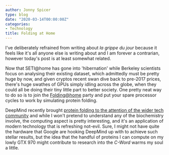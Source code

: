 ```yaml
---
author: Jonny Spicer
type: blog
date: "2020-03-14T00:00:00Z"
categories:
- Technology
title: Folding at Home
---
```

I've deliberately refrained from writing about *la grippe du jour* because it feels
like it's all anyone else is writing about and I am forever a contrarian, however
today's post is at least somewhat related.

Now that SETI@home has gone into 'hibernation' while Berkeley scientists focus on
analysing their existing dataset, which admittedly must be pretty huge by now, and
given cryptos recent swan dive back to pre-2017 prices, there's huge swathes of GPUs
simply idling across the globe, when they could all be doing their tiny little part
to better society. One pretty neat way to do so is to join the [Folding@home](https://foldingathome.org) party and put your spare processor cycles to
work by simulating protein folding.

DeepMind recently brought [protein folding to the attention of the wider tech community](https://deepmind.com/blog/article/AlphaFold-Using-AI-for-scientific-discovery) and while I won't
pretend to understand any of the biochemistry involve, the computing aspect is pretty
interesting, and it's an application of modern technology that is refreshing not-evil.
Sure, I might not have quite the hardware that Google are hooking DeepMind up with
to achieve such stellar results, but the idea that the handful of proteins I can
compute on my lowly GTX 970 might contribute to research into the *C-Word* warms
my soul a little.
